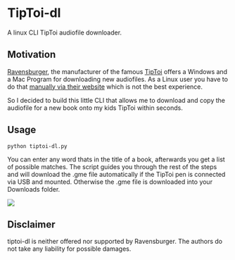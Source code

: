 # TipToi-dl

A linux CLI TipToi audiofile downloader.

## Motivation

[Ravensburger](https://www.ravensburger.de/), the manufacturer of the famous [TipToi](https://www.ravensburger.de/de-DE/entdecken/tiptoi) offers a Windows and a Mac Program for downloading new audiofiles.
As a Linux user you have to do that [manually via their website](https://service.ravensburger.de/tiptoi%C2%AE/tiptoi%C2%AE_Audiodateien) which is not the best experience.

So I decided to build this little CLI that allows me to download and copy the audiofile for a new book onto my kids TipToi within seconds.

## Usage

```
python tiptoi-dl.py
```

You can enter any word thats in the title of a book, afterwards you get a list of possible matches.
The script guides you through the rest of the steps and will download the .gme file automatically if the TipToi pen is connected via USB and mounted.
Otherwise the .gme file is downloaded into your Downloads folder.

![](https://github.com/Bouni/tiptoi-dl/blob/d73cdd2e0c5f3f5bb59584a734ea6f9805bd51bb/demo.gif)

## Disclaimer

tiptoi-dl is neither offered nor supported by Ravensburger.
The authors do not take any liability for possible damages.
